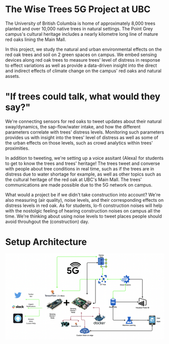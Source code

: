 # The Wise Trees 5G Project at UBC
The University of British Columbia is home of approximately 8,000 trees planted and over 10,000 native trees in natural settings. The Point Grey campus's cultural heritage includes a nearly kilometre long line of mature red oaks lining the Main Mall.

In this project, we study the natural and urban environmental effects on the red oak trees and soil on 2 green spaces on campus. We embed sensing devices along red oak trees to measure trees' level of distress in response to effect variations as well as provide a data-driven insight into the direct and indirect effects of climate change on the campus' red oaks and natural assets.    


# "If trees could talk, what would they say?" 

We're connecting sensors for red oaks to tweet updates about their natural sway/dynamics, the sap-flow/water intake, and how the different parameters correlate with trees' distress levels. Monitoring such parameters provides us with insight into the trees' level of distress as well as some of the urban effects on those levels, such as crowd analytics within trees' proximities. 

In addition to tweeting, we're setting up a voice assitant (Alexa) for students to get to know the trees and trees' heritage! The trees tweet and converse with people about tree conditions in real time, such as if the trees are in distress due to water shortage for example, as well as other topics such as the cultural heritage of the red oak at UBC's Main Mall. The trees' communications are made possible due to the 5G network on campus.  

What would a project be if we didn't take construction into account? We're also measuring (air quality), noise levels, and their corresponding effects on distress levels in red oak. As for students, lo-fi construction noises will help with the nostolgic feeling of hearing construction noises on campus all the time. We're thinking about using noise levels to tweet places people should avoid throuhgout the (construction) day. 

# Setup Architecture 

![](talking_tree.png)

